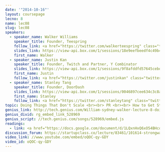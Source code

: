 ```yaml
---
date: '"2014-10-16"'
layout: coursepage
lecno: 8
name: lec08
slug: lec08
speakers:
  - speaker_name: Walker Williams
    speaker_title: Founder, Teespring
    follow_link: <a href="https://twitter.com/walkerteespring" class="twitter-follow-button" data-show-count="false" data-show-screen-name="true">Follow @walkerteespring</a>
    slides_link: https://view-api.box.com/1/sessions/18e9eefbeedf4c49b4f92dc4a7d4d27c/view
    first_name: Walker
  - speaker_name: Justin Kan
    speaker_title: Founder, Twitch and Partner, Y Combinator
    slides_link: https://view-api.box.com/1/sessions/9f8afddfd57645cebdd22f56292a524b/view
    first_name: Justin
    follow_link: <a href="https://twitter.com/justinkan" class="twitter-follow-button" data-show-count="false" data-show-screen-name="true">Follow @justinkan</a>
  - speaker_name: Stanley Tang
    speaker_title: Founder, DoorDash
    slides_link: https://view-api.box.com/1/sessions/0046897cee634c3c8a80a8758754cd58/view
    first_name: Stanley
    follow_link: <a href="https://twitter.com/stanleytang" class="twitter-follow-button" data-show-count="false" data-show-screen-name="true">Follow @stanleytang</a>
topic: Doing Things That Don't Scale <br><br> PR <br><br> How to Get Started
genius_link: http://tech.genius.com/William-sydney-walker-lecture-8-doing-things-that-dont-scale-pr-and-how-to-get-started-annotated
genius_divid: rg_embed_link_528969
genius_script: //tech.genius.com/songs/528969/embed.js
readings:
  - link: <a href="https://docs.google.com/document/d/1LQxnHxQ6xO54BHcoOmgEeuhdHwWwujKuSpzQbQnlThk">The Press is a Tool</a> by Alexia Tsotsis
discussion_forum: https://startupclass.co/lecture/83461/101614-strongwalker-williamsstrongi-founder-teespringibrstrongjustin-kanstrong-ifounder-twitchtv-and-partner-y-combinatoribrstrongstanley-tangstrongi-founder-doordashi-
video_link: //www.youtube.com/embed/oQOC-qy-GDY
video_id: oQOC-qy-GDY
---
```

